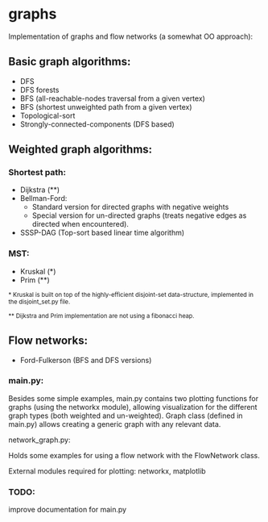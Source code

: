 # graphs
Implementation of graphs and flow networks (a somewhat OO approach):

## Basic graph algorithms:
- DFS
- DFS forests
- BFS (all-reachable-nodes traversal from a given vertex)
- BFS (shortest unweighted path from a given vertex)
- Topological-sort
- Strongly-connected-components (DFS based)

## Weighted graph algorithms:

  ### Shortest path:
  - Dijkstra (**)
  - Bellman-Ford:
    - Standard version for directed graphs with negative weights
    - Special version for un-directed graphs (treats negative edges as directed when encountered).
  - SSSP-DAG (Top-sort based linear time algorithm)
  
  ### MST:
  - Kruskal (*)
  - Prim (**)

<sub>\* Kruskal is built on top of the highly-efficient disjoint-set data-structure, implemented in the disjoint_set.py file.</sub>

<sub>\** Dijkstra and Prim implementation are not using a fibonacci heap.</sub>

## Flow networks:
- Ford-Fulkerson (BFS and DFS versions)

### main.py:

Besides some simple examples, main.py contains two plotting functions for graphs (using the networkx module), 
allowing visualization for the different graph types (both weighted and un-weighted).
Graph class (defined in main.py) allows creating a generic graph with any relevant data.

network_graph.py:

Holds some examples for using a flow network with the FlowNetwork class.

External modules required for plotting: networkx, matplotlib

### TODO:
improve documentation for main.py
